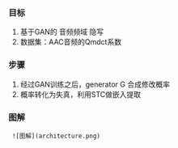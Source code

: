 


### 目标
1. 基于GAN的 音频频域 隐写
2. 数据集：AAC音频的Qmdct系数


### 步骤
1. 经过GAN训练之后，generator G 合成修改概率
2. 概率转化为失真，利用STC做嵌入提取

### 图解
	 ![图解](architecture.png)
